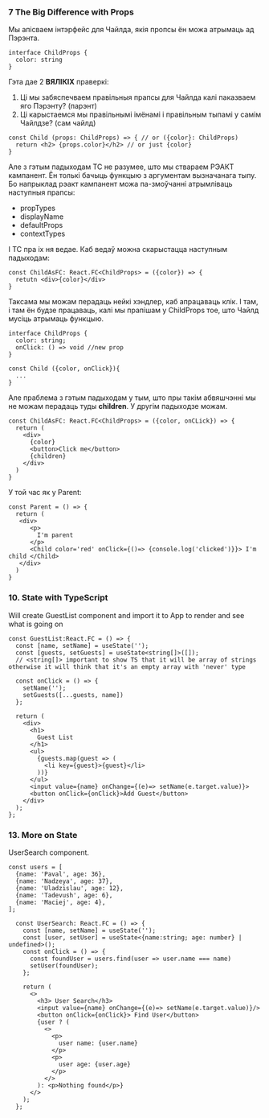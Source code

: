 ### 7 The Big Difference with Props ###  


Мы апісваем інтэрфейс для Чайлда, якія пропсы ён  можа атрымаць ад Пэрэнта.
```
interface ChildProps {
  color: string
}
```
Гэта дае 2 **ВЯЛІКІХ** праверкі:
1) Ці мы забяспечваем правільныя прапсы для Чайлда калі паказваем яго Пэрэнту? (парэнт)
2) Ці карыстаемся мы правільнымі імёнамі і правільным тыпамі у самім Чайлдзе? (сам чайлд)

```
const Child (props: ChildProps) => { // or ({color}: ChildProps)
  return <h2> {props.color}</h2> // or just {color}
}
```
Але з гэтым падыходам ТС не разумее, што мы ствараем РЭАКТ кампанент. Ён толькі бачыць функцыю з аргументам вызначанага тыпу.
Бо напрыклад рэакт кампанент можа па-змоўчанні атрымліваць наступныя прапсы:
- propTypes
- displayName
- defaultProps
- contextTypes
  
І ТС пра іх ня ведае. Каб ведаў можна скарыстацца наступным падыходам:
```
const ChildAsFC: React.FC<ChildProps> = ({color}) => {
  retutn <div>{color}</div>
}
```
Таксама мы можам перадаць нейкі хэндлер, каб апрацаваць клік. І там, і там ён будзе працаваць, калі мы прапішам у ChildProps тое, што Чайлд мусіць атрымаць функцыю.
```
interface ChildProps {
  color: string;
  onClick: () => void //new prop
}
```
```
const Child ({color, onClick}){
  ...
}
```
Але праблема з гэтым падыходам у тым, што пры такім абвяшчэнні мы не можам перадаць туды **children**.
У другім падыходзе можам.
```
const ChildAsFC: React.FC<ChildProps> = ({color, onCLick}) => {
  return (
    <div>
      {color}
      <button>Click me</button>
      {children}
    </div>
  )
}
```
У той час як у Parent: 
```
const Parent = () => {
  return (
   <div>
      <p>
        I'm parent
      </p>
      <Child color='red' onClick={()=> {console.log('clicked')}}> I'm child </Child>
   </div>
  )
}
```
### 10. State with TypeScript ###
Will create GuestList component and import it to App to render and see what is going on

```
const GuestList:React.FC = () => {
  const [name, setName] = useState('');
  const [guests, setGuests] = useState<string[]>([]); 
  // <string[]> important to show TS that it will be array of strings otherwise it will think that it's an empty array with 'never' type

  const onClick = () => {
    setName('');
    setGuests([...guests, name])
  };

  return (
    <div>
      <h1>
        Guest List
      </h1>
      <ul>
        {guests.map(guest => (
          <li key={guest}>{guest}</li>
        ))}
      </ul>
      <input value={name} onChange={(e)=> setName(e.target.value)}>
      <button onClick={onClick}>Add Guest</button>
    </div>
  );
};
```

### 13. More on State ###
UserSearch component.

```
const users = [
  {name: 'Paval', age: 36},
  {name: 'Nadzeya', age: 37},
  {name: 'Uladzislau', age: 12},
  {name: 'Tadevush', age: 6},
  {name: 'Maciej', age: 4},
];

  const UserSearch: React.FC = () => {
    const [name, setName] = useState('');
    const [user, setUser] = useState<{name:string; age: number} | undefined>();
    const onClick = () => {
      const foundUser = users.find(user => user.name === name)
      setUser(foundUser);
    };

    return (
      <>
        <h3> User Search</h3>
        <input value={name} onChange={(e)=> setName(e.target.value)}/>
        <button onClick={onClick}> Find User</button>
        {user ? (
          <>
            <p>
              user name: {user.name}
            </p>
            <p>
              user age: {user.age}
            </p>
          </>
        ): <p>Nothing found</p>}
      </>
    );
  };
```